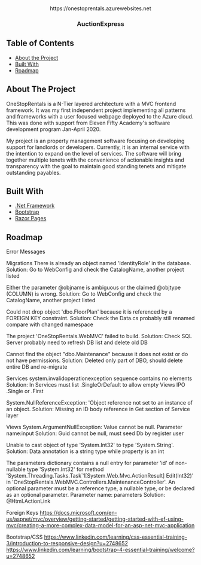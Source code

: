 <!-- OneStopRentals -->
<br />
<p align="center">
https://onestoprentals.azurewebsites.net

  <h3 align="center">AuctionExpress</h3>
</p>


<!-- TABLE OF CONTENTS -->
## Table of Contents

* [About the Project](#about-the-project)
* [Built With](#built-with)
* [Roadmap](#roadmap)


<!-- ABOUT THE PROJECT -->
## About The Project

OneStopRentals is a N-Tier layered architecture with a MVC frontend framework. It was my first independent project implementing all patterns and frameworks with a user focused webpage deployed to the Azure cloud. This was done with support from Eleven Fifty Academy's software development program Jan-April 2020.

My project is an property management software focusing on developing support for landlords or developers. Currently, it is an internal service with the intention to expand on the level of services. The software will bring together multiple tenets with the convenience of actionable insights and transparency with the goal to maintain good standing tenets and mitigate outstanding payables. 



## Built With

* [.Net Framework]()
* [Bootstrap]()
* [Razor Pages]()


## Roadmap

Error Messages

Migrations
There is already an object named 'IdentityRole' in the database.
Solution: Go to WebConfig and check the CatalogName, another project listed

Either the parameter @objname is ambiguous or the claimed @objtype (COLUMN) is wrong.
Solution: Go to WebConfig and check the CatalogName, another project listed

Could not drop object 'dbo.FloorPlan' because it is referenced by a FOREIGN KEY constraint.
Solution: Check the Data.cs probably still renamed compare with changed namespace 

The project 'OneStopRentals.WebMVC' failed to build.
Solution: Check SQL Server probably need to refresh DB list and delete old DB

Cannot find the object "dbo.Maintenance" because it does not exist or do not have permissions.
Solution: Deleted only part of DBO, should delete entire DB and re-migrate


Services
system.invalidoperationexception sequence contains no elements
Solution: In Services must list .SingleOrDefault to allow empty Views IPO .Single or .First

System.NullReferenceException: 'Object reference not set to an instance of an object.
Solution: Missing an ID body reference in Get section of Service layer


Views
System.ArgumentNullException: Value cannot be null. Parameter name:input
Solution: Guid cannot be null, must seed Db by register user

Unable to cast object of type 'System.Int32' to type 'System.String'.
Solution: Data annotation is a string type while property is an int

The parameters dictionary contains a null entry for parameter 'id' of non-nullable type 'System.Int32' for method 'System.Threading.Tasks.Task`1[System.Web.Mvc.ActionResult] Edit(Int32)' in 'OneStopRentals.WebMVC.Controllers.MaintenanceController'. An optional parameter must be a reference type, a nullable type, or be declared as an optional parameter.
Parameter name: parameters
Solution: @Html.ActionLink

Foreign Keys
https://docs.microsoft.com/en-us/aspnet/mvc/overview/getting-started/getting-started-with-ef-using-mvc/creating-a-more-complex-data-model-for-an-asp-net-mvc-application

Bootstrap/CSS
https://www.linkedin.com/learning/css-essential-training-3/introduction-to-responsive-design?u=2748652
https://www.linkedin.com/learning/bootstrap-4-essential-training/welcome?u=2748652
